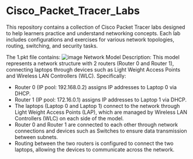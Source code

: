 # Cisco_Packet_Tracer_Labs
This repository contains a collection of Cisco Packet Tracer labs designed to help learners practice and understand networking concepts. Each lab includes configurations and exercises for various network topologies, routing, switching, and security tasks. <br>

The 1.pkt file contains:
![image](https://github.com/user-attachments/assets/7c2bca74-5703-463b-8c1e-4dd45b7e0665)
Network Model Description:
This model represents a network structure with 2 routers (Router 0 and Router 1), connecting laptops through devices such as Light Weight Access Points and Wireless LAN Controllers (WLC). Specifically:<br>
- Router 0 (IP pool: 192.168.0.2) assigns IP addresses to Laptop 0 via DHCP.<br>
- Router 1 (IP pool: 172.16.0.1) assigns IP addresses to Laptop 1 via DHCP.<br>
- The laptops (Laptop 0 and Laptop 1) connect to the network through Light Weight Access Points (LAP), which are managed by Wireless LAN Controllers (WLC) on each side of the model.<br>
- Router 0 and Router 1 are connected to each other through network connections and devices such as Switches to ensure data transmission between subnets.<br>
- Routing between the two routers is configured to connect the two laptops, allowing the devices to communicate across the network.<br>

